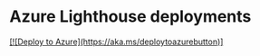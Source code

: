 # Azure Lighthouse deployments
<a href="https://portal.azure.com/#create/Microsoft.Template/uri/https%3A%2F%2Fraw.githubusercontent.com%2Fdfischer-envience%2Flighthouse%2Fmaster%2Ftemplate.json" target="_blank">
[![Deploy to Azure](https://aka.ms/deploytoazurebutton)]
</a>
